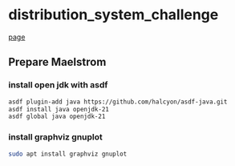 # distribution_system_challenge

[page](https://fly.io/dist-sys/)

## Prepare Maelstrom

### install open jdk with asdf

```bash
asdf plugin-add java https://github.com/halcyon/asdf-java.git
asdf install java openjdk-21
asdf global java openjdk-21
```

### install graphviz gnuplot

```bash
sudo apt install graphviz gnuplot
```
